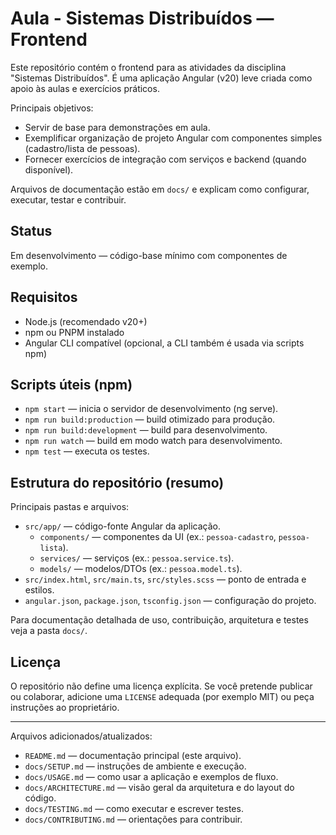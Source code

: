 # Aula - Sistemas Distribuídos — Frontend

Este repositório contém o frontend para as atividades da disciplina "Sistemas Distribuídos". É uma aplicação Angular (v20) leve criada como apoio às aulas e exercícios práticos.

Principais objetivos:

-   Servir de base para demonstrações em aula.
-   Exemplificar organização de projeto Angular com componentes simples (cadastro/lista de pessoas).
-   Fornecer exercícios de integração com serviços e backend (quando disponível).

Arquivos de documentação estão em `docs/` e explicam como configurar, executar, testar e contribuir.

## Status

Em desenvolvimento — código-base mínimo com componentes de exemplo.

## Requisitos

-   Node.js (recomendado v20+)
-   npm ou PNPM instalado
-   Angular CLI compatível (opcional, a CLI também é usada via scripts npm)

## Scripts úteis (npm)

-   `npm start` — inicia o servidor de desenvolvimento (ng serve).
-   `npm run build:production` — build otimizado para produção.
-   `npm run build:development` — build para desenvolvimento.
-   `npm run watch` — build em modo watch para desenvolvimento.
-   `npm test` — executa os testes.

## Estrutura do repositório (resumo)

Principais pastas e arquivos:

-   `src/app/` — código-fonte Angular da aplicação.
    -   `components/` — componentes da UI (ex.: `pessoa-cadastro`, `pessoa-lista`).
    -   `services/` — serviços (ex.: `pessoa.service.ts`).
    -   `models/` — modelos/DTOs (ex.: `pessoa.model.ts`).
-   `src/index.html`, `src/main.ts`, `src/styles.scss` — ponto de entrada e estilos.
-   `angular.json`, `package.json`, `tsconfig.json` — configuração do projeto.

Para documentação detalhada de uso, contribuição, arquitetura e testes veja a pasta `docs/`.

## Licença

O repositório não define uma licença explícita. Se você pretende publicar ou colaborar, adicione uma `LICENSE` adequada (por exemplo MIT) ou peça instruções ao proprietário.

---

Arquivos adicionados/atualizados:

-   `README.md` — documentação principal (este arquivo).
-   `docs/SETUP.md` — instruções de ambiente e execução.
-   `docs/USAGE.md` — como usar a aplicação e exemplos de fluxo.
-   `docs/ARCHITECTURE.md` — visão geral da arquitetura e do layout do código.
-   `docs/TESTING.md` — como executar e escrever testes.
-   `docs/CONTRIBUTING.md` — orientações para contribuir.
